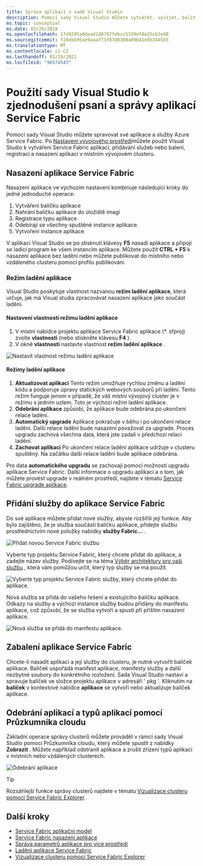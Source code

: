```yaml
---
title: Správa aplikací v sadě Visual Studio
description: Pomocí sady Visual Studio můžete vytvářet, vyvíjet, balit, nasazovat a ladit aplikace a služby Azure Service Fabric.
ms.topic: conceptual
ms.date: 03/26/2018
ms.openlocfilehash: 1fd9295a0dead180767febcc5339ef0a25cb1e48
ms.sourcegitcommit: f28ebb95ae9aaaff3f87d8388a09b41e0b3445b5
ms.translationtype: MT
ms.contentlocale: cs-CZ
ms.lasthandoff: 03/29/2021
ms.locfileid: "96574543"
---
```

# <a name="use-visual-studio-to-simplify-writing-and-managing-your-service-fabric-applications"></a>Použití sady Visual Studio k zjednodušení psaní a správy aplikací Service Fabric
Pomocí sady Visual Studio můžete spravovat své aplikace a služby Azure Service Fabric. Po [Nastavení vývojového prostředí](service-fabric-get-started.md)můžete použít Visual Studio k vytváření Service Fabric aplikací, přidávání služeb nebo balení, registraci a nasazení aplikací v místním vývojovém clusteru.

## <a name="deploy-your-service-fabric-application"></a>Nasazení aplikace Service Fabric
Nasazení aplikace ve výchozím nastavení kombinuje následující kroky do jedné jednoduché operace:

1. Vytváření balíčku aplikace
2. Nahrání balíčku aplikace do úložiště imagí
3. Registrace typu aplikace
4. Odebírají se všechny spuštěné instance aplikace.
5. Vytvoření instance aplikace

V aplikaci Visual Studio se po stisknutí klávesy **F5** nasadí aplikace a připojí se ladicí program ke všem instancím aplikace. Můžete použít **CTRL + F5** k nasazení aplikace bez ladění nebo můžete publikovat do místního nebo vzdáleného clusteru pomocí profilu publikování.

### <a name="application-debug-mode"></a>Režim ladění aplikace
Visual Studio poskytuje vlastnost nazvanou **režim ladění aplikace**, která určuje, jak má Visual studia zpracovávat nasazení aplikace jako součást ladění.

#### <a name="to-set-the-application-debug-mode-property"></a>Nastavení vlastnosti režimu ladění aplikace
1. V místní nabídce projektu aplikace Service Fabric aplikace (*. sfproj) zvolte **vlastnosti** (nebo stiskněte klávesu **F4** ).
2. V okně **vlastnosti** nastavte vlastnost **režim ladění aplikace** .

![Nastavit vlastnost režimu ladění aplikace][debugmodeproperty]

#### <a name="application-debug-modes"></a>Režimy ladění aplikace

1. **Aktualizovat aplikaci** Tento režim umožňuje rychlou změnu a ladění kódu a podporuje úpravy statických webových souborů při ladění. Tento režim funguje jenom v případě, že váš místní vývojový cluster je v režimu s jedním uzlem. Toto je výchozí režim ladění aplikace.
2. **Odebrání aplikace** způsobí, že aplikace bude odebrána po ukončení relace ladění.
3. **Automatický upgrade** Aplikace pokračuje v běhu i po ukončení relace ladění. Další relace ladění bude nasazení považovat za upgrade. Proces upgradu zachová všechna data, která jste zadali v předchozí relaci ladění.
4. **Zachovat aplikaci** Po ukončení relace ladění aplikace udržuje v clusteru spuštěný. Na začátku další relace ladění bude aplikace odebrána.

Pro data **automatického upgradu** se zachovají pomocí možností upgradu aplikace Service Fabric. Další informace o upgradu aplikací a o tom, jak můžete provést upgrade v reálném prostředí, najdete v tématu [Service Fabric upgrade aplikace](service-fabric-application-upgrade.md).

## <a name="add-a-service-to-your-service-fabric-application"></a>Přidání služby do aplikace Service Fabric
Do své aplikace můžete přidat nové služby, abyste rozšířili její funkce. Aby bylo zajištěno, že je služba součástí balíčku aplikace, přidejte službu prostřednictvím nové položky nabídky **služby Fabric...** .

![Přidat novou Service Fabric službu][newservice]

Vyberte typ projektu Service Fabric, který chcete přidat do aplikace, a zadejte název služby.  Podívejte se na téma [Výběr architektury pro vaši službu](service-fabric-choose-framework.md) , která vám pomůžou určit, který typ služby se má použít.

![Vyberte typ projektu Service Fabric služby, který chcete přidat do aplikace.][addserviceproject]

Nová služba se přidá do vašeho řešení a existujícího balíčku aplikace. Odkazy na služby a výchozí instance služby budou přidány do manifestu aplikace, což způsobí, že se služba vytvoří a spustí při příštím nasazení aplikace.

![Nová služba se přidá do manifestu aplikace.][newserviceapplicationmanifest]

## <a name="package-your-service-fabric-application"></a>Zabalení aplikace Service Fabric
Chcete-li nasadit aplikaci a její služby do clusteru, je nutné vytvořit balíček aplikace.  Balíček uspořádá manifest aplikace, manifesty služby a další nezbytné soubory do konkrétního rozložení.  Sada Visual Studio nastaví a spravuje balíček ve složce projektu aplikace v adresáři ' pkg '.  Kliknutím na **balíček** v kontextové nabídce **aplikace** se vytvoří nebo aktualizuje balíček aplikace.

## <a name="remove-applications-and-application-types-using-cloud-explorer"></a>Odebrání aplikací a typů aplikací pomocí Průzkumníka cloudu
Základní operace správy clusterů můžete provádět v rámci sady Visual Studio pomocí Průzkumníka cloudu, který můžete spustit z nabídky **Zobrazit** . Můžete například odstranit aplikace a zrušit zřízení typů aplikací v místních nebo vzdálených clusterech.

![Odebrání aplikace][removeapplication]

> [!TIP]
> Rozsáhlejší funkce správy clusterů najdete v tématu [Vizualizace clusteru pomocí Service Fabric Explorer](service-fabric-visualizing-your-cluster.md).
>
>

<!--Every topic should have next steps and links to the next logical set of content to keep the customer engaged-->
## <a name="next-steps"></a>Další kroky
* [Service Fabric aplikační model](service-fabric-application-model.md)
* [Service Fabric nasazení aplikace](service-fabric-deploy-remove-applications.md)
* [Správa parametrů aplikace pro více prostředí](service-fabric-manage-multiple-environment-app-configuration.md)
* [Ladění aplikace Service Fabric](service-fabric-debugging-your-application.md)
* [Vizualizace clusteru pomocí Service Fabric Explorer](service-fabric-visualizing-your-cluster.md)

<!--Image references-->
[addserviceproject]:./media/service-fabric-manage-application-in-visual-studio/addserviceproject.png
[manageservicefabric]: ./media/service-fabric-manage-application-in-visual-studio/manageservicefabric.png
[newservice]:./media/service-fabric-manage-application-in-visual-studio/newservice.png
[newserviceapplicationmanifest]:./media/service-fabric-manage-application-in-visual-studio/newserviceapplicationmanifest.png
[debugmodeproperty]:./media/service-fabric-manage-application-in-visual-studio/debugmodeproperty.png
[removeapplication]:./media/service-fabric-manage-application-in-visual-studio/removeapplication.png
